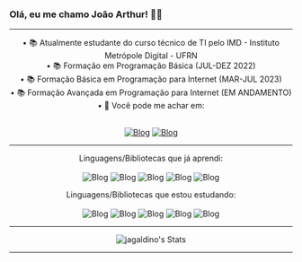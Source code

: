 ### Olá, eu me chamo João Arthur! 👋😉

<hr>
<div align="center">
• 📚 Atualmente estudante do curso técnico de TI pelo IMD - Instituto Metrópole Digital - UFRN<br>
• 📚 Formação em Programação Básica (JUL-DEZ 2022)<br>
• 📚 Formação Básica em Programação para Internet (MAR-JUL 2023)<br>
• 📚 Formação Avançada em Programação para Internet (EM ANDAMENTO)<br>
• 📩 Você pode me achar em: <br> <br>


[![Blog](https://img.shields.io/badge/Gmail-D14836?style=for-the-badge&logo=gmail&logoColor=white
)](mailto:arthurgaldino811@gmail.com)
[![Blog](https://img.shields.io/badge/Instagram-E4405F?style=for-the-badge&logo=instagram&logoColor=white
)](https://www.instagram.com/_jagaldino/)
</div>

<hr><div align="center">
 
 Linguagens/Bibliotecas que já aprendi:<br><br>
 ![Blog](https://img.shields.io/badge/HTML5-E34F26?style=for-the-badge&logo=html5&logoColor=white)
 ![Blog](https://img.shields.io/badge/CSS3-1572B6?style=for-the-badge&logo=css3&logoColor=white)
 ![Blog](https://img.shields.io/badge/JavaScript-F7DF1E?style=for-the-badge&logo=javascript&logoColor=black)
 ![Blog](https://img.shields.io/badge/TypeScript-007ACC?style=for-the-badge&logo=typescript&logoColor=white)
 ![Blog](https://img.shields.io/badge/Bootstrap-563D7C?style=for-the-badge&logo=bootstrap&logoColor=white)
  
 
 
 Linguagens/Bibliotecas que estou estudando:<br><br>
 ![Blog](https://img.shields.io/badge/Node.js-43853D?style=for-the-badge&logo=node.js&logoColor=white)
 ![Blog](https://img.shields.io/badge/React_Native-20232A?style=for-the-badge&logo=react&logoColor=61DAFB)
 ![Blog](https://img.shields.io/badge/MySQL-00000F?style=for-the-badge&logo=mysql&logoColor=white)
 ![Blog](https://camo.githubusercontent.com/d077224027f3787de2c3f48bd12bc7895cbe3564df7fbf46ce59ddc058308704/68747470733a2f2f696d672e736869656c64732e696f2f62616467652f5461696c77696e646373732d3235363345423f7374796c653d666f722d7468652d6261646765266c6f676f3d7461696c77696e64637373266c6f676f436f6c6f723d7768697465)
  ![Blog](https://camo.githubusercontent.com/02914afc1f51d55c8acac01c200a410efd74fffdff325678f6df6c22ae68a7ee/68747470733a2f2f696d672e736869656c64732e696f2f62616467652f5048502d3737374242343f7374796c653d666f722d7468652d6261646765266c6f676f3d706870266c6f676f436f6c6f723d7768697465)
<hr>

![jagaldino's Stats](https://github-readme-stats.vercel.app/api?username=jagaldino&theme=gotham&show_icons=true&hide_border=true&count_private=true)
</div>
<hr>
